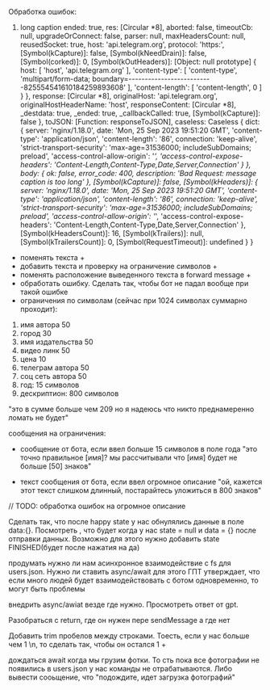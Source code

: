 Обработка ошибок:

1. long caption
   ended: true,
   res: [Circular *8],
   aborted: false,
   timeoutCb: null,
   upgradeOrConnect: false,
   parser: null,
   maxHeadersCount: null,
   reusedSocket: true,
   host: 'api.telegram.org',
   protocol: 'https:',
   [Symbol(kCapture)]: false,
   [Symbol(kNeedDrain)]: false,
   [Symbol(corked)]: 0,
   [Symbol(kOutHeaders)]: [Object: null prototype] {
   host: [ 'host', 'api.telegram.org' ],
   'content-type': [
   'content-type',
   'multipart/form-data; boundary=--------------------------825554541610184259893608'
   ],
   'content-length': [ 'content-length', 0 ]
   }
   },
   response: [Circular *8],
   originalHost: 'api.telegram.org',
   originalHostHeaderName: 'host',
   responseContent: [Circular *8],
   \_destdata: true,
   \_ended: true,
   \_callbackCalled: true,
   [Symbol(kCapture)]: false
   },
   toJSON: [Function: responseToJSON],
   caseless: Caseless {
   dict: {
   server: 'nginx/1.18.0',
   date: 'Mon, 25 Sep 2023 19:51:20 GMT',
   'content-type': 'application/json',
   'content-length': '86',
   connection: 'keep-alive',
   'strict-transport-security': 'max-age=31536000; includeSubDomains; preload',
   'access-control-allow-origin': '_',
   'access-control-expose-headers': 'Content-Length,Content-Type,Date,Server,Connection'
   }
   },
   body: {
   ok: false,
   error_code: 400,
   description: 'Bad Request: message caption is too long'
   },
   [Symbol(kCapture)]: false,
   [Symbol(kHeaders)]: {
   server: 'nginx/1.18.0',
   date: 'Mon, 25 Sep 2023 19:51:20 GMT',
   'content-type': 'application/json',
   'content-length': '86',
   connection: 'keep-alive',
   'strict-transport-security': 'max-age=31536000; includeSubDomains; preload',
   'access-control-allow-origin': '_',
   'access-control-expose-headers': 'Content-Length,Content-Type,Date,Server,Connection'
   },
   [Symbol(kHeadersCount)]: 16,
   [Symbol(kTrailers)]: null,
   [Symbol(kTrailersCount)]: 0,
   [Symbol(RequestTimeout)]: undefined
   }
   }

- поменять текста +
- добавить текста и проверку на ограничение символов +
- поменять расположение выведенного текста в forward message +
- обработать ошибку. Сделать так, чтобы бот не падал вообще при такой ошибке
- ограничения по символам (сейчас при 1024 символах суммарно проходит):

1. имя автора 50
2. город 30
3. имя издательства 50
4. видео линк 50
5. цена 10
6. телеграм автора 50
7. соц сеть автора 50
8. год: 15 символов
9. дескриптион: 800 символов

"это в сумме больше чем 209 но я надеюсь что никто преднамеренно ломать не будет"

сообщения на ограничения:

- сообщение от бота, если ввел больше 15 символов в поле года
  "это точно правильное [имя]? мы рассчитывали что [имя] будет не больше [50] знаков"

- текст сообщения от бота, если ввел огромное описание
  "ой, кажется этот текст слишком длинный, постарайтесь уложиться в 800 знаков"

// TODO:
обработка ошибок на огромное описание

Сделать так, что после happy state у нас обнулялись данные в поле data:{}. Посмотреть , что будет когда у нас state = null и data = {} после отправки данных. Возможно для этого нужно добавить state FINISHED(будет после нажатия на да)

продумать нужно ли нам асинхронное взаимодействие с fs для users.json. Нужно ли ставить async/await для этого
ГПТ утверждает, что если много людей будет взаимодействовать с ботом одновременно, то могут быть проблемы

внедрить async/awiat везде где нужно. Просмотреть ответ от gpt.

Разобраться с return, где он нужен пере sendMessage а где нет

Добавить trim пробелов между строками. Тоесть, если у нас больше чем 1 \n, то сделать так, чтобы он остался 1 +

дождаться await когда мы грузим фотки. То сть пока все фотографии не появились в users.json у нас команды не отрабатываются. Либо вывести сооьщение, что "подождите, идет загрузка фотографий"
